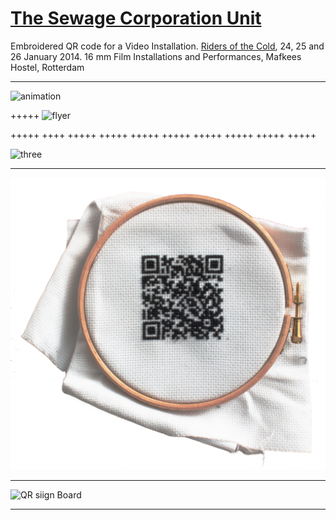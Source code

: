 # [The Sewage Corporation Unit](http://helenemartin.github.io/http://helenemartin.github.io/The-sewage-corporation-unit/)

Embroidered QR code for a Video Installation.
[Riders of the Cold](https://www.facebook.com/events/795007740514908/806548116027537/?notif_t=plan_mall_activity), 24, 25 and 26 January 2014.
16 mm Film Installations and Performances, Mafkees Hostel, Rotterdam

****

            
![animation](/img/ani.gif "GIF animation")



+++++
![flyer](/img/riders.jpg "Flyer")

+++++ ++++ +++++ +++++ +++++ +++++ +++++ +++++ +++++ +++++ 

![three](/img/tres.jpg "Projectors")

*****

![QR sign][id]

[id]: img/qrfinal.jpg "Embroidered QR code"

****

![QR siign Board](/img/embroidqr2.jpg "Code on board")

* * * *